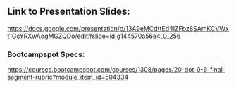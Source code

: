 
## Link to Presentation Slides:
https://docs.google.com/presentation/d/13A9eMCdttEd4IZFbz8SAmKCVWxt1GcYRXwAogMGZQDo/edit#slide=id.g144570a56e4_0_256


### Bootcampspot Specs:
https://courses.bootcampspot.com/courses/1308/pages/20-dot-0-6-final-segment-rubric?module_item_id=504334
